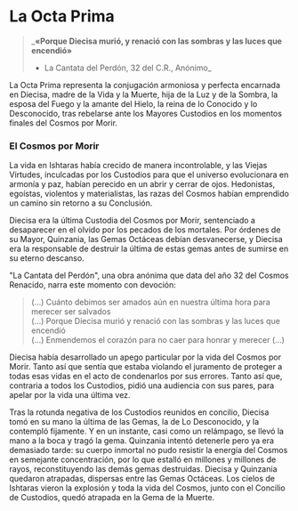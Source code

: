 # La Octa Prima

> _**«Porque Diecisa murió, y renació con las sombras y las luces que encendió»**  
> - La Cantata del Perdón, 32 del C.R., Anónimo_

La Octa Prima representa la conjugación armoniosa y perfecta encarnada en Diecisa, madre de la Vida y la Muerte, hija de la Luz y de la Sombra, la esposa del Fuego y la amante del Hielo, la reina de lo Conocido y lo Desconocido, tras rebelarse ante los Mayores Custodios en los momentos finales del Cosmos por Morir.

### El Cosmos por Morir

La vida en Ishtaras había crecido de manera incontrolable, y las Viejas Virtudes, inculcadas por los Custodios para que el universo evolucionara en armonía y paz, habían perecido en un abrir y cerrar de ojos. Hedonistas, egoístas, violentos y materialistas, las razas del Cosmos habían emprendido un camino sin retorno a su Conclusión.

Diecisa era la última Custodia del Cosmos por Morir, sentenciado a desaparecer en el olvido por los pecados de los mortales. Por órdenes de su Mayor, Quinzania, las Gemas Octáceas debían desvanecerse, y Diecisa era la responsable de destruir la última de estas gemas antes de sumirse en su eterno descanso.

"La Cantata del Perdón", una obra anónima que data del año 32 del Cosmos Renacido, narra este momento con devoción:

> \(...\) Cuánto debimos ser amados aún en nuestra última hora para merecer ser salvados   
> \(...\) Porque Diecisa murió y renació con las sombras y las luces que encendió   
> \(...\) Enmendemos el corazón para no caer para honrar y merecer \(...\)

Diecisa había desarrollado un apego particular por la vida del Cosmos por Morir. Tanto así que sentía que estaba violando el juramento de proteger a todas esas vidas en el acto de condenarlos por sus errores. Tanto así que, contraria a todos los Custodios, pidió una audiencia con sus pares, para apelar por la vida una última vez.

Tras la rotunda negativa de los Custodios reunidos en concilio, Diecisa tomó en su mano la última de las Gemas, la de Lo Desconocido, y la contempló fijamente. Y en un instante, casi como un relámpago, se llevó la mano a la boca y tragó la gema. Quinzania intentó detenerle pero ya era demasiado tarde: su cuerpo inmortal no pudo resistir la energía del Cosmos en semejante concentración, por lo que estalló en millones y millones de rayos, reconstituyendo las demás gemas destruidas. Diecisa y Quinzania quedaron atrapadas, dispersas entre las Gemas Octáceas. Los cielos de Ishtaras vieron la explosión y toda la vida del Cosmos, junto con el Concilio de Custodios, quedó atrapada en la Gema de la Muerte.



